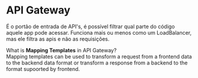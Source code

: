 # API Gateway

É o portão de entrada de API's, é possível filtrar qual parte do código aquele app pode acessar. Funciona mais ou menos como um LoadBalancer, mas ele filtra as apis e não as requisições. 

What is <b>Mapping Templates</b> in API Gateway? <br>
Mapping templates can be used to transform a request from a frontend data to the backend data format or transform a response from a backend to the format supoorted by frontend.


